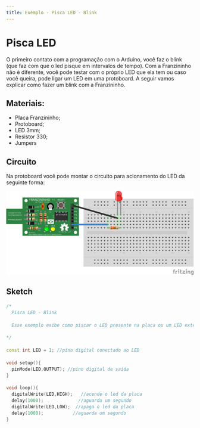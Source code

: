 ```yaml
---
title: Exemplo - Pisca LED - Blink
---
```


# Pisca LED

O primeiro contato com a programação com o Arduino, você faz o blink \(que faz com que o led pisque em intervalos de tempo\). Com a Franzininho não é diferente, você pode testar com o próprio LED que ela tem ou caso você queira, pode ligar um LED em uma protoboard. A seguir vamos explicar como fazer um blink com a Franzininho.

## Materiais:

* Placa Franzininho;
* Protoboard;
* LED 3mm;
* Resistor 330;
* Jumpers

## Circuito

Na protoboard você pode montar o circuito para acionamento do LED da seguinte forma:

![](../.gitbook/assets/pisca-led_image1.png)

## Sketch

```cpp
/*
  Pisca LED - Blink

  Esse exemplo exibe como piscar o LED presente na placa ou um LED externo ligado ao pino 1 da Franzininho em intervalos de 1 segundo.

*/

const int LED = 1; //pino digital conectado ao LED

void setup(){
  pinMode(LED,OUTPUT); //pino digital de saída
}

void loop(){
  digitalWrite(LED,HIGH);   //acende o led da placa
  delay(1000);             //aguarda um segundo
  digitalWrite(LED,LOW);  //apaga o led da placa
  delay(1000);           //aguarda um segundo
}
```

